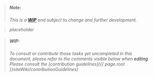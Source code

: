 > ##### Note:
>  *This is a **[WIP](#wip)** and subject to change and further development.*

 >*placeholder*

> ##### WIP:
>  *To consult or contribute those tasks yet uncompleted in this document, please refer to the comments visible below when <a onclick="goToGitHub('{{ site.github.repo }}', '{{ page.path }}')" title="edit on GitHub" class="link">editing</a>.  Please consult the [contribution guidelines]({{ page.root }}siteWiki/contributionGuidelines)*

<!-- #TODO: really need this page to explain [IMDONE](https://imdone.io/) implementation as well as wiki contribution (which will be distinct from general site contribution, as I want to direct people to edit the wiki itself, rather than its subtree manifestation on the site; and I believe that's doable through the prose and octicon JS) +wikiTransclusion +feature id:4 gh:6
#TODO: explain our [hexadecimal](https://en.wikipedia.org/wiki/Hexadecimal) numbering system for [reference links](http://spec.commonmark.org/0.28/#reference-link) and [footnotes](https://stackoverflow.com/a/32119820/8304877) id:14
  #NOTE: our present method for [footnotes](https://stackoverflow.com/a/32119820/8304877) is a bit clunky and should ideally be replace with [Kramdown's method](https://kramdown.gettalong.org/syntax.html#footnotes), since our website presently uses Kramdown syntax, but as that method is not compatible with GitHub-flavored markdown (CommonMark, as it so happens), we are using a more compatible HTML-oriented method, pending any changes to GitHub or the event of no longer needing GitHub id:14
#IDEA: consider using [CriticMarkup](http://criticmarkup.com/), but probably only if we can figure out how to configure Jekyll to hide that markup when it builds.  It would be useful if [Prose](http://prose.io) or Atom (Atom does have [*some*](https://atom.io/themes/pen-paper-coffee-syntax) [support](https://github.com/shd101wyy/markdown-preview-enhanced/issues/591#issuecomment-326782396)) recognized CriticMarkup, as well, but we'll just have to make do and perhaps [roll our own solution](https://www.rapidexpedition.org/waypoint/rapidex/) in regard to that id:16
  #NOTE: we could suggest that CriticMarkup be used only in pull requests and never merged into the master branch id:16
#IDEA: [BibTex](http://www.bibtex.org/Using/) support?  We'll have to use the [jekyll plugin](https://github.com/inukshuk/jekyll-scholar) and figure out a good flow for push site builds to gh-pages (which we need to do anyway) id:17
#TODO: figure out a decent way to make the WIP nonsense part of a template so as to remove it altogether from the wiki article (relegating it to something triggered in the frontmatter) +wikiTransclusion id:27
-->
